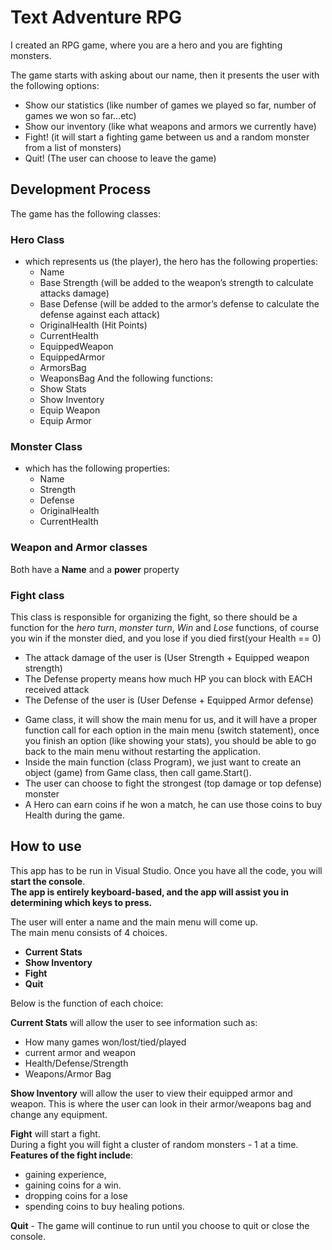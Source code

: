 # Text Adventure RPG

I created an RPG game, where you are a hero and you are fighting monsters. <br>

The game starts with asking about our name, then it presents the user with the following options:<br>
- Show our statistics (like number of games we played so far, number of games we won so
far…etc)
- Show our inventory (like what weapons and armors we currently have)
- Fight! (it will start a fighting game between us and a random monster from a list of monsters)
- Quit! (The user can choose to leave the game)

## Development Process 
 
 The game has the following classes:<br>

### Hero Class
- which represents us (the player), the hero has the following properties:
  * Name
  * Base Strength (will be added to the weapon’s strength to calculate attacks damage)
  * Base Defense (will be added to the armor’s defense to calculate the defense against each attack)
  * OriginalHealth (Hit Points)
  * CurrentHealth
  * EquippedWeapon
  * EquippedArmor
  * ArmorsBag
  * WeaponsBag
And the following functions:
  * Show Stats
  * Show Inventory
  * Equip Weapon
  * Equip Armor <p>
### Monster Class
- which has the following properties:
  * Name
  * Strength
  * Defense
  * OriginalHealth
  * CurrentHealth

### Weapon and Armor classes 
Both have a **Name** and a **power** property<br>

### Fight class 
This class is responsible for organizing the fight, so there should be a function for the
*hero turn*, *monster turn*, *Win* and *Lose* functions, of course you win if the monster died, and you
lose if you died first(your Health == 0)
* The attack damage of the user is (User Strength + Equipped weapon strength)
* The Defense property means how much HP you can block with EACH received attack
* The Defense of the user is (User Defense + Equipped Armor defense)<br>

- Game class, it will show the main menu for us, and it will have a proper function call for each
option in the main menu (switch statement), once you finish an option (like showing your stats),
you should be able to go back to the main menu without restarting the application.
- Inside the main function (class Program), we just want to create an object (game) from Game
class, then call game.Start().
- The user can choose to fight the strongest (top damage or top defense) monster
- A Hero can earn coins if he won a match, he can use those coins to buy Health during the game.

## How to use
This app has to be run in Visual Studio. Once you have all the code, you will **start the console**. <br>
**The app is entirely keyboard-based, and the app will assist you in determining which keys to press.**

The user will enter a name and the main menu will come up. <br>
The main menu consists of 4 choices. 
- **Current Stats**
- **Show Inventory**
- **Fight**
- **Quit**

Below is the function of each choice:

**Current Stats** will allow the user to see information such as:
- How many games won/lost/tied/played
- current armor and weapon
- Health/Defense/Strength 
- Weapons/Armor Bag

**Show Inventory** will allow the user to view their equipped armor and weapon. This is where the user can look in their armor/weapons bag and change any equipment. 

**Fight** will start a fight. <br>
During a fight you will fight a cluster of random monsters - 1 at a time. <br>
**Features of the fight include**:
- gaining experience, 
- gaining coins for a win. 
- dropping coins for a lose
- spending coins to buy healing potions. 

**Quit** - The game will continue to run until you choose to quit or close the console. 
